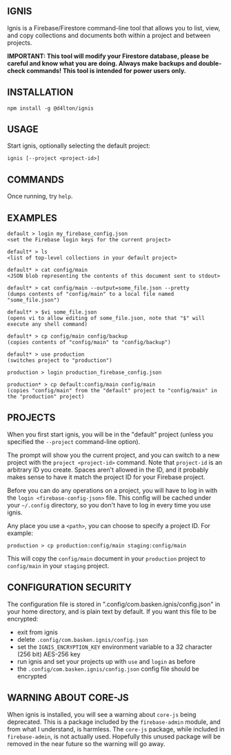 ## IGNIS

Ignis is a Firebase/Firestore command-line tool that allows you to list, view, and copy collections and documents both within a project and between projects.

**IMPORTANT: This tool will modify your Firestore database, please be careful and know what you are doing. Always make backups and double-check commands! This tool is intended for power users only.**

## INSTALLATION

    npm install -g @d4lton/ignis

## USAGE

Start ignis, optionally selecting the default project:

 `ignis [--project <project-id>]`

## COMMANDS

Once running, try `help`.

## EXAMPLES

    default > login my_firebase_config.json
    <set the Firebase login keys for the current project>

    default* > ls
    <list of top-level collections in your default project>

    default* > cat config/main
    <JSON blob representing the contents of this document sent to stdout>

    default* > cat config/main --output=some_file.json --pretty
    (dumps contents of "config/main" to a local file named "some_file.json")

    default* > $vi some_file.json
    (opens vi to allow editing of some_file.json, note that "$" will execute any shell command)

    default* > cp config/main config/backup
    (copies contents of "config/main" to "config/backup")

    default* > use production
    (switches project to "production")

    production > login production_firebase_config.json

    production* > cp default:config/main config/main
    (copies "config/main" from the "default" project to "config/main" in the "production" project)

## PROJECTS

When you first start ignis, you will be in the "default" project (unless you specified the `--project` command-line option).

The prompt will show you the current project, and you can switch to a new project with the `project <project-id>` command. Note that `project-id` is an arbitrary ID you create. Spaces aren't allowed in the ID, and it probably makes sense to have it match the project ID for your Firebase project.

Before you can do any operations on a project, you will have to log in with the `login <firebase-config-json>` file. This config will be cached under your `~/.config` directory, so you don't have to log in every time you use ignis.

Any place you use a `<path>`, you can choose to specify a project ID. For example:

    production > cp production:config/main staging:config/main

This will copy the `config/main` document in your `production` project to `config/main` in your `staging` project.

## CONFIGURATION SECURITY

The configuration file is stored in ".config/com.basken.ignis/config.json" in your home directory, and is plain text by default. If you want this file to be encrypted:

- exit from ignis
- delete `.config/com.basken.ignis/config.json`
- set the `IGNIS_ENCRYPTION_KEY` environment variable to a 32 character (256 bit) AES-256 key
- run ignis and set your projects up with `use` and `login` as before
- the `.config/com.basken.ignis/config.json` config file should be encrypted

## WARNING ABOUT CORE-JS

When ignis is installed, you will see a warning about `core-js` being deprecated. This is a package included by the `firebase-admin` module, and from what I understand, is harmless. The `core-js` package, while included in `firebase-admin`, is not actually used. Hopefully this unused package will be removed in the near future so the warning will go away.
